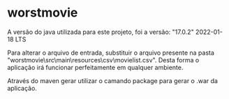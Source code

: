 # worstmovie

A versão do java utilizada para este projeto, foi a versão: "17.0.2" 2022-01-18 LTS

Para alterar o arquivo de entrada, substituir o arquivo presente na pasta "worstmovie\src\main\resources\csv\movielist.csv". Desta forma o aplicação irá funcionar perfeitamente em qualquer ambiente.

Através do maven gerar utilizar o camando package para gerar o .war da aplicação.
 
